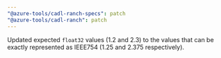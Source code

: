 ```yaml
---
"@azure-tools/cadl-ranch-specs": patch
"@azure-tools/cadl-ranch": patch
---
```


Updated expected `float32` values (1.2 and 2.3) to the values that can be exactly represented as IEEE754 (1.25 and 2.375 respectively).
